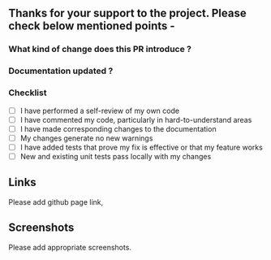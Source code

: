 ## Thanks for your support to the project. Please check below mentioned points -


### What kind of change does this PR introduce ?

<!-- E.g. Is it a new feature, bugfix, code improvement etc. ? Add some description. -->


### Documentation updated ?

<!-- E.g. Yes / No -->



### Checklist

- [ ] I have performed a self-review of my own code
- [ ] I have commented my code, particularly in hard-to-understand areas
- [ ] I have made corresponding changes to the documentation
- [ ] My changes generate no new warnings
- [ ] I have added tests that prove my fix is effective or that my feature works
- [ ] New and existing unit tests pass locally with my changes

## Links

Please add github page link,

## Screenshots

Please add appropriate screenshots.
